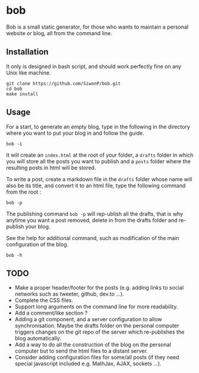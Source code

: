 # bob

Bob is a small static generator, for those who wants to maintain a personal
website or blog, all from the command line.

## Installation

It only is designed in bash script, and should work perfectly fine on any Unix
like machine.

```
git clone https://github.com/SiwonP/bob.git
cd bob
make install
```

## Usage

For a start, to generate an empty blog, type in the following in the directory
where you want to put your blog in and follow the guide.

```
bob -i
```

It will create an `index.html` at the root of your folder, a `drafts` folder in
which you will store all the posts you want to publish and a `posts` folder
where the resulting posts in html will be stored.

To write a post, create a markdown file in the `drafts` folder whose name will
also be its title, and convert it to an html file, type the following command
from the root :

```
bob -p
```

The publishing command `bob -p` will rep-ublish all the drafts, that is why
anytime you want a post removed, delete in from the drafts folder and re-publish
your blog.

See the help for additional command, such as modification of the main configuration
of the blog.

```
bob -h
```

## TODO

* Make a proper header/footer for the posts (e.g. adding links to social networks
  such as tweeter, github, dev.to ...).
* Complete the CSS files.
* Support long arguments on the command line for more readability.
* Add a comment/like section ?
* Adding a git component, and a server configuration to allow synchronisation.
  Maybe the drafts folder on the personal computer triggers changes on the git
  repo of the server which re-publishes the blog automatically.
* Add a way to do all the construction of the blog on the personal computer but
  to send the html files to a distant server.
* Consider adding configuration files for some/all posts (if they
  need special javascript included e.g. MathJax, AJAX, sockets ...).
